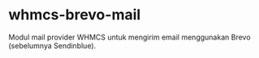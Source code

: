 # whmcs-brevo-mail
Modul mail provider WHMCS untuk mengirim email menggunakan Brevo (sebelumnya Sendinblue).
